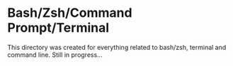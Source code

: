 # Bash/Zsh/Command Prompt/Terminal
This directory was created for everything related to bash/zsh, terminal and command line.
Still in progress...